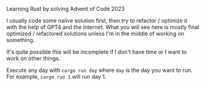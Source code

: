 Learning Rust by solving Advent of Code 2023

I usually code some naiive solution first, then try to refactor / optimize it with the help of GPT4 and the internet. What you will see here is mostly final optimized / refactored solutions unless I'm in the middle of working on something.

It's quite possible this will be incomplete if I don't have time or I want to work on other things.

Execute any day with `cargo run day` where `day` is the day you want to run. For example, `cargo run 1` will run day 1.
